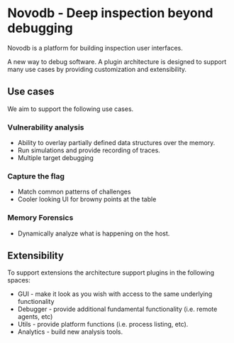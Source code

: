 # Novodb - Deep inspection beyond debugging #

Novodb is a platform for building inspection user interfaces.

A new way to debug software. A plugin architecture is designed to support many use cases by providing customization and extensibility.

## Use cases ##
We aim to support the following use cases.

### Vulnerability analysis

* Ability to overlay partially defined data structures over the memory. 
* Run simulations and provide recording of traces.
* Multiple target debugging

### Capture the flag ###

* Match common patterns of challenges
* Cooler looking UI for browny points at the table

### Memory Forensics ###

* Dynamically analyze what is happening on the host.

## Extensibility ##

To support extensions the architecture support plugins in the following spaces:

* GUI - make it look as you wish with access to the same underlying functionality
* Debugger - provide additional fundamental functionality (i.e. remote agents, etc)
* Utils - provide platform functions (i.e. process listing, etc).
* Analytics - build new analysis tools.